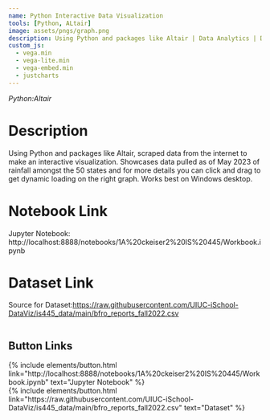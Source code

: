 ```yaml
---
name: Python Interactive Data Visualization
tools: [Python, ALtair]
image: assets/pngs/graph.png
description: Using Python and packages like Altair | Data Analytics | Data Visualization
custom_js:
  - vega.min
  - vega-lite.min
  - vega-embed.min
  - justcharts
---
```


*Python:Altair*

# Description

Using Python and packages like Altair, scraped data from the internet to make an interactive visualization. Showcases data pulled as of May 2023 of rainfall amongst the 50 states and for more details you can click and drag to get dynamic loading on the right graph. Works best on Windows desktop.


# Notebook Link
Jupyter Notebook: http://localhost:8888/notebooks/1A%20ckeiser2%20IS%20445/Workbook.ipynb
# Dataset Link
Source for Dataset:https://raw.githubusercontent.com/UIUC-iSchool-DataViz/is445_data/main/bfro_reports_fall2022.csv

<div style="display: flex; justify-content: center;">
  <vegachart schema-url="{{ site.baseurl }}/assets/json/2_hw8.md" style="width: 100%;"></vegachart>
</div>

## Button Links
<div class="left">
{% include elements/button.html link="http://localhost:8888/notebooks/1A%20ckeiser2%20IS%20445/Workbook.ipynb" text="Jupyter Notebook" %}
</div>

<div class="right">
{% include elements/button.html link="https://raw.githubusercontent.com/UIUC-iSchool-DataViz/is445_data/main/bfro_reports_fall2022.csv" text="Dataset" %}
</div>
